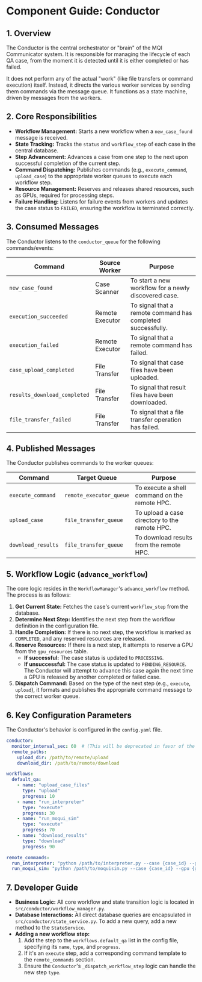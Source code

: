 # Component Guide: Conductor

## 1. Overview

The Conductor is the central orchestrator or "brain" of the MQI Communicator system. It is responsible for managing the lifecycle of each QA case, from the moment it is detected until it is either completed or has failed.

It does not perform any of the actual "work" (like file transfers or command execution) itself. Instead, it directs the various worker services by sending them commands via the message queue. It functions as a state machine, driven by messages from the workers.

## 2. Core Responsibilities

*   **Workflow Management:** Starts a new workflow when a `new_case_found` message is received.
*   **State Tracking:** Tracks the `status` and `workflow_step` of each case in the central database.
*   **Step Advancement:** Advances a case from one step to the next upon successful completion of the current step.
*   **Command Dispatching:** Publishes commands (e.g., `execute_command`, `upload_case`) to the appropriate worker queues to execute each workflow step.
*   **Resource Management:** Reserves and releases shared resources, such as GPUs, required for processing steps.
*   **Failure Handling:** Listens for failure events from workers and updates the case status to `FAILED`, ensuring the workflow is terminated correctly.

## 3. Consumed Messages

The Conductor listens to the `conductor_queue` for the following commands/events:

| Command                   | Source Worker         | Purpose                                               |
| ------------------------- | --------------------- | ----------------------------------------------------- |
| `new_case_found`          | Case Scanner          | To start a new workflow for a newly discovered case.  |
| `execution_succeeded`     | Remote Executor       | To signal that a remote command has completed successfully. |
| `execution_failed`        | Remote Executor       | To signal that a remote command has failed.           |
| `case_upload_completed`   | File Transfer         | To signal that case files have been uploaded.         |
| `results_download_completed` | File Transfer      | To signal that result files have been downloaded.     |
| `file_transfer_failed`    | File Transfer         | To signal that a file transfer operation has failed.  |

## 4. Published Messages

The Conductor publishes commands to the worker queues:

| Command           | Target Queue              | Purpose                                       |
| ----------------- | ------------------------- | --------------------------------------------- |
| `execute_command` | `remote_executor_queue`   | To execute a shell command on the remote HPC. |
| `upload_case`     | `file_transfer_queue`     | To upload a case directory to the remote HPC. |
| `download_results`| `file_transfer_queue`     | To download results from the remote HPC.      |

## 5. Workflow Logic (`advance_workflow`)

The core logic resides in the `WorkflowManager`'s `advance_workflow` method. The process is as follows:

1.  **Get Current State:** Fetches the case's current `workflow_step` from the database.
2.  **Determine Next Step:** Identifies the next step from the workflow definition in the configuration file.
3.  **Handle Completion:** If there is no next step, the workflow is marked as `COMPLETED`, and any reserved resources are released.
4.  **Reserve Resources:** If there is a next step, it attempts to reserve a GPU from the `gpu_resources` table.
    *   **If successful:** The case status is updated to `PROCESSING`.
    *   **If unsuccessful:** The case status is updated to `PENDING_RESOURCE`. The Conductor will attempt to advance this case again the next time a GPU is released by another completed or failed case.
5.  **Dispatch Command:** Based on the type of the next step (e.g., `execute`, `upload`), it formats and publishes the appropriate command message to the correct worker queue.

## 6. Key Configuration Parameters

The Conductor's behavior is configured in the `config.yaml` file.

```yaml
conductor:
  monitor_interval_sec: 60  # (This will be deprecated in favor of the orchestrator's trigger)
  remote_paths:
    upload_dir: /path/to/remote/upload
    download_dir: /path/to/remote/download

workflows:
  default_qa:
    - name: "upload_case_files"
      type: "upload"
      progress: 10
    - name: "run_interpreter"
      type: "execute"
      progress: 30
    - name: "run_moqui_sim"
      type: "execute"
      progress: 70
    - name: "download_results"
      type: "download"
      progress: 90

remote_commands:
  run_interpreter: "python /path/to/interpreter.py --case {case_id} --gpu {gpu_id}"
  run_moqui_sim: "python /path/to/moquisim.py --case {case_id} --gpu {gpu_id}"
```

## 7. Developer Guide

*   **Business Logic:** All core workflow and state transition logic is located in `src/conductor/workflow_manager.py`.
*   **Database Interactions:** All direct database queries are encapsulated in `src/conductor/state_service.py`. To add a new query, add a new method to the `StateService`.
*   **Adding a new workflow step:**
    1.  Add the step to the `workflows.default_qa` list in the config file, specifying its `name`, `type`, and `progress`.
    2.  If it's an `execute` step, add a corresponding command template to the `remote_commands` section.
    3.  Ensure the `Conductor`'s `_dispatch_workflow_step` logic can handle the new step `type`.
